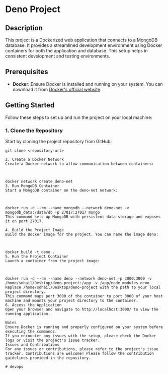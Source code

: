 # Deno Project

## Description

This project is a Dockerized web application that connects to a MongoDB database. It provides a streamlined development environment using Docker containers for both the application and database. This setup helps in consistent development and testing environments.

## Prerequisites

- **Docker**: Ensure Docker is installed and running on your system. You can download it from [Docker's official website](https://www.docker.com/get-started).

## Getting Started

Follow these steps to set up and run the project on your local machine:

### 1. Clone the Repository

Start by cloning the project repository from GitHub:
``` 
git clone <repository-url>

2. Create a Docker Network
Create a Docker network to allow communication between containers:

 
 
docker network create deno-net
3. Run MongoDB Container
Start a MongoDB container on the deno-net network:

 
 
docker run -d --rm --name mongodb --network deno-net -v mongodb_data:/data/db -p 27017:27017 mongo
This command sets up MongoDB with persistent data storage and exposes it on port 27017.

4. Build the Project Image
Build the Docker image for the project. You can name the image deno:

 
 
docker build -t deno .
5. Run the Project Container
Launch a container from the project image:

 
 
docker run -d --rm --name deno --network deno-net -p 3000:3000 -v /home/sohail/Desktop/deno-project:/app -v /app/node_modules deno
Replace /home/sohail/Desktop/deno-project with the path to your local project directory.
This command maps port 3000 of the container to port 3000 of your host machine and mounts your project directory to the container.
6. Access the Application
Open your browser and navigate to http://localhost:3000/ to view the running application.

Notes
Ensure Docker is running and properly configured on your system before executing the commands.
If you encounter any issues with the setup, please check the Docker logs or visit the project's issue tracker.
Issues and Contributions
For any issues or contributions, please refer to the project's issue tracker. Contributions are welcome! Please follow the contribution guidelines provided in the repository.

# devops
